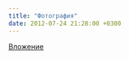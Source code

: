 ```yaml
---
title: "Фотография"
date: 2012-07-24 21:28:00 +0300
---
```



[Вложение](https://vk.com/photo41076938_287008137)
